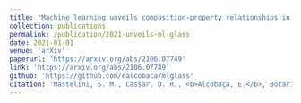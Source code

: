 ```yaml
---
title: "Machine learning unveils composition-property relationships in chalcogenide glasses"
collection: publications
permalink: /publication/2021-unveils-ml-glass
date: 2021-01-01
venue: 'arXiv'
paperurl: 'https://arxiv.org/abs/2106.07749'
link: 'https://arxiv.org/abs/2106.07749'
github: 'https://github.com/ealcobaca/mlglass'
citation: 'Mastelini, S. M., Cassar, D. R., <b>Alcobaça, E.</b>, Botari, T., de Carvalho, A. C., & Zanotto, E. D. (2021). <i> Machine learning unveils composition-property relationships in chalcogenide glasses</i>. <b>arXiv preprint arXiv:2106.07749.</b>'
---
```



